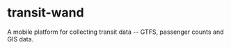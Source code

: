 # transit-wand
A mobile platform for collecting transit data -- GTFS, passenger counts and GIS data. 
